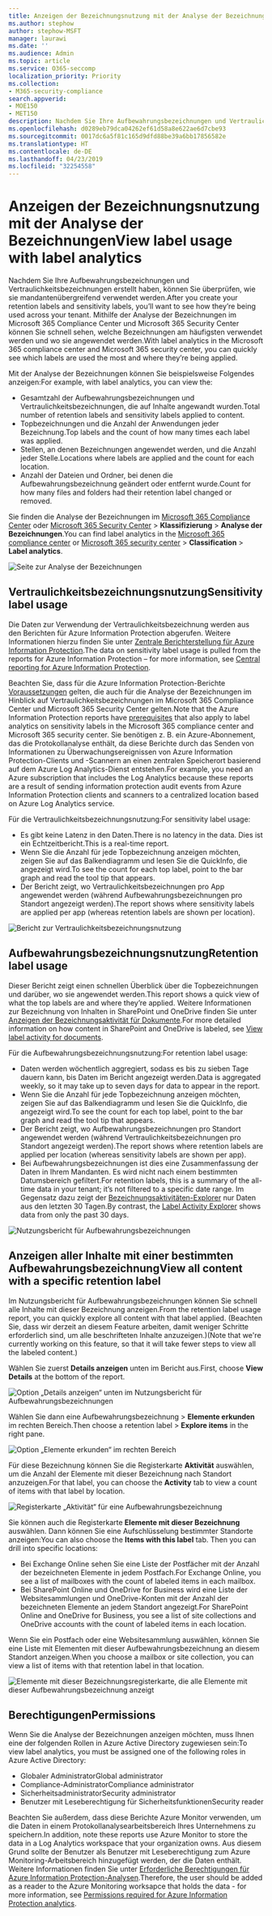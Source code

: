 ```yaml
---
title: Anzeigen der Bezeichnungsnutzung mit der Analyse der Bezeichnungen
ms.author: stephow
author: stephow-MSFT
manager: laurawi
ms.date: ''
ms.audience: Admin
ms.topic: article
ms.service: O365-seccomp
localization_priority: Priority
ms.collection:
- M365-security-compliance
search.appverid:
- MOE150
- MET150
description: Nachdem Sie Ihre Aufbewahrungsbezeichnungen und Vertraulichkeitsbezeichnungen erstellt haben, können Sie überprüfen, wie sie mandantenübergreifend verwendet werden. Mithilfe der Analyse der Bezeichnungen im Microsoft 365 Compliance Center und Microsoft 365 Security Center können Sie schnell sehen, welche Bezeichnungen am häufigsten verwendet werden und wo sie angewendet werden.
ms.openlocfilehash: d0289eb79dca04262ef61d58a8e622ae6d7cbe93
ms.sourcegitcommit: 0017dc6a5f81c165d9dfd88be39a6bb17856582e
ms.translationtype: HT
ms.contentlocale: de-DE
ms.lasthandoff: 04/23/2019
ms.locfileid: "32254558"
---
```

# <a name="view-label-usage-with-label-analytics"></a><span data-ttu-id="00420-104">Anzeigen der Bezeichnungsnutzung mit der Analyse der Bezeichnungen</span><span class="sxs-lookup"><span data-stu-id="00420-104">View label usage with label analytics</span></span>

<span data-ttu-id="00420-105">Nachdem Sie Ihre Aufbewahrungsbezeichnungen und Vertraulichkeitsbezeichnungen erstellt haben, können Sie überprüfen, wie sie mandantenübergreifend verwendet werden.</span><span class="sxs-lookup"><span data-stu-id="00420-105">After you create your retention labels and sensitivity labels, you’ll want to see how they’re being used across your tenant.</span></span> <span data-ttu-id="00420-106">Mithilfe der Analyse der Bezeichnungen im Microsoft 365 Compliance Center und Microsoft 365 Security Center können Sie schnell sehen, welche Bezeichnungen am häufigsten verwendet werden und wo sie angewendet werden.</span><span class="sxs-lookup"><span data-stu-id="00420-106">With label analytics in the Microsoft 365 compliance center and Microsoft 365 security center, you can quickly see which labels are used the most and where they’re being applied.</span></span>

<span data-ttu-id="00420-107">Mit der Analyse der Bezeichnungen können Sie beispielsweise Folgendes anzeigen:</span><span class="sxs-lookup"><span data-stu-id="00420-107">For example, with label analytics, you can view the:</span></span>

- <span data-ttu-id="00420-108">Gesamtzahl der Aufbewahrungsbezeichnungen und Vertraulichkeitsbezeichnungen, die auf Inhalte angewandt wurden.</span><span class="sxs-lookup"><span data-stu-id="00420-108">Total number of retention labels and sensitivity labels applied to content.</span></span>
- <span data-ttu-id="00420-109">Topbezeichnungen und die Anzahl der Anwendungen jeder Bezeichnung.</span><span class="sxs-lookup"><span data-stu-id="00420-109">Top labels and the count of how many times each label was applied.</span></span>
- <span data-ttu-id="00420-110">Stellen, an denen Bezeichnungen angewendet werden, und die Anzahl jeder Stelle.</span><span class="sxs-lookup"><span data-stu-id="00420-110">Locations where labels are applied and the count for each location.</span></span>
- <span data-ttu-id="00420-111">Anzahl der Dateien und Ordner, bei denen die Aufbewahrungsbezeichnung geändert oder entfernt wurde.</span><span class="sxs-lookup"><span data-stu-id="00420-111">Count for how many files and folders had their retention label changed or removed.</span></span>

<span data-ttu-id="00420-112">Sie finden die Analyse der Bezeichnungen im [Microsoft 365 Compliance Center](https://compliance.microsoft.com/labelanalytics) oder [Microsoft 365 Security Center](https://security.microsoft.com/labelanalytics) > **Klassifizierung** > **Analyse der Bezeichnungen**.</span><span class="sxs-lookup"><span data-stu-id="00420-112">You can find label analytics in the [Microsoft 365 compliance center](https://compliance.microsoft.com/labelanalytics) or [Microsoft 365 security center](https://security.microsoft.com/labelanalytics) > **Classification** > **Label analytics**.</span></span>

![Seite zur Analyse der Bezeichnungen](media/label-analytics-page.png)

## <a name="sensitivity-label-usage"></a><span data-ttu-id="00420-114">Vertraulichkeitsbezeichnungsnutzung</span><span class="sxs-lookup"><span data-stu-id="00420-114">Sensitivity label usage</span></span>

<span data-ttu-id="00420-115">Die Daten zur Verwendung der Vertraulichkeitsbezeichnung werden aus den Berichten für Azure Information Protection abgerufen. Weitere Informationen hierzu finden Sie unter [Zentrale Berichterstellung für Azure Information Protection](https://docs.microsoft.com/de-DE/azure/information-protection/reports-aip).</span><span class="sxs-lookup"><span data-stu-id="00420-115">The data on sensitivity label usage is pulled from the reports for Azure Information Protection – for more information, see [Central reporting for Azure Information Protection](https://docs.microsoft.com/de-DE/azure/information-protection/reports-aip).</span></span>

<span data-ttu-id="00420-116">Beachten Sie, dass für die Azure Information Protection-Berichte [Voraussetzungen](https://docs.microsoft.com/de-DE/azure/information-protection/reports-aip#prerequisites-for-azure-information-protection-analytics) gelten, die auch für die Analyse der Bezeichnungen im Hinblick auf Vertraulichkeitsbezeichnungen im Microsoft 365 Compliance Center und Microsoft 365 Security Center gelten.</span><span class="sxs-lookup"><span data-stu-id="00420-116">Note that the Azure Information Protection reports have [prerequisites](https://docs.microsoft.com/de-DE/azure/information-protection/reports-aip#prerequisites-for-azure-information-protection-analytics) that also apply to label analytics on sensitivity labels in the Microsoft 365 compliance center and Microsoft 365 security center.</span></span> <span data-ttu-id="00420-117">Sie benötigen z. B. ein Azure-Abonnement, das die Protokollanalyse enthält, da diese Berichte durch das Senden von Informationen zu Überwachungsereignissen von Azure Information Protection-Clients und -Scannern an einen zentralen Speicherort basierend auf dem Azure Log Analytics-Dienst entstehen.</span><span class="sxs-lookup"><span data-stu-id="00420-117">For example, you need an Azure subscription that includes the Log Analytics because these reports are a result of sending information protection audit events from Azure Information Protection clients and scanners to a centralized location based on Azure Log Analytics service.</span></span>

<span data-ttu-id="00420-118">Für die Vertraulichkeitsbezeichnungsnutzung:</span><span class="sxs-lookup"><span data-stu-id="00420-118">For sensitivity label usage:</span></span>

- <span data-ttu-id="00420-119">Es gibt keine Latenz in den Daten.</span><span class="sxs-lookup"><span data-stu-id="00420-119">There is no latency in the data.</span></span> <span data-ttu-id="00420-120">Dies ist ein Echtzeitbericht.</span><span class="sxs-lookup"><span data-stu-id="00420-120">This is a real-time report.</span></span>
- <span data-ttu-id="00420-121">Wenn Sie die Anzahl für jede Topbezeichnung anzeigen möchten, zeigen Sie auf das Balkendiagramm und lesen Sie die QuickInfo, die angezeigt wird.</span><span class="sxs-lookup"><span data-stu-id="00420-121">To see the count for each top label, point to the bar graph and read the tool tip that appears.</span></span>
- <span data-ttu-id="00420-122">Der Bericht zeigt, wo Vertraulichkeitsbezeichnungen pro App angewendet werden (während Aufbewahrungsbezeichnungen pro Standort angezeigt werden).</span><span class="sxs-lookup"><span data-stu-id="00420-122">The report shows where sensitivity labels are applied per app (whereas retention labels are shown per location).</span></span>

![Bericht zur Vertraulichkeitsbezeichnungsnutzung](media/sensitivity-label-usage-report.png)

## <a name="retention-label-usage"></a><span data-ttu-id="00420-124">Aufbewahrungsbezeichnungsnutzung</span><span class="sxs-lookup"><span data-stu-id="00420-124">Retention label usage</span></span>

<span data-ttu-id="00420-125">Dieser Bericht zeigt einen schnellen Überblick über die Topbezeichnungen und darüber, wo sie angewendet werden.</span><span class="sxs-lookup"><span data-stu-id="00420-125">This report shows a quick view of what the top labels are and where they’re applied.</span></span> <span data-ttu-id="00420-126">Weitere Informationen zur Bezeichnung von Inhalten in SharePoint und OneDrive finden Sie unter [Anzeigen der Bezeichnungsaktivität für Dokumente](view-label-activity-for-documents.md).</span><span class="sxs-lookup"><span data-stu-id="00420-126">For more detailed information on how content in SharePoint and OneDrive is labeled, see [View label activity for documents](view-label-activity-for-documents.md).</span></span>

<span data-ttu-id="00420-127">Für die Aufbewahrungsbezeichnungsnutzung:</span><span class="sxs-lookup"><span data-stu-id="00420-127">For retention label usage:</span></span>

- <span data-ttu-id="00420-128">Daten werden wöchentlich aggregiert, sodass es bis zu sieben Tage dauern kann, bis Daten im Bericht angezeigt werden.</span><span class="sxs-lookup"><span data-stu-id="00420-128">Data is aggregated weekly, so it may take up to seven days for data to appear in the report.</span></span>
- <span data-ttu-id="00420-129">Wenn Sie die Anzahl für jede Topbezeichnung anzeigen möchten, zeigen Sie auf das Balkendiagramm und lesen Sie die QuickInfo, die angezeigt wird.</span><span class="sxs-lookup"><span data-stu-id="00420-129">To see the count for each top label, point to the bar graph and read the tool tip that appears.</span></span>
- <span data-ttu-id="00420-130">Der Bericht zeigt, wo Aufbewahrungsbezeichnungen pro Standort angewendet werden (während Vertraulichkeitsbezeichnungen pro Standort angezeigt werden).</span><span class="sxs-lookup"><span data-stu-id="00420-130">The report shows where retention labels are applied per location (whereas sensitivity labels are shown per app).</span></span>
- <span data-ttu-id="00420-131">Bei Aufbewahrungsbezeichnungen ist dies eine Zusammenfassung der Daten in Ihrem Mandanten. Es wird nicht nach einem bestimmten Datumsbereich gefiltert.</span><span class="sxs-lookup"><span data-stu-id="00420-131">For retention labels, this is a summary of the all-time data in your tenant; it’s not filtered to a specific date range.</span></span> <span data-ttu-id="00420-132">Im Gegensatz dazu zeigt der [Bezeichnungsaktivitäten-Explorer](view-label-activity-for-documents.md) nur Daten aus den letzten 30 Tagen.</span><span class="sxs-lookup"><span data-stu-id="00420-132">By contrast, the [Label Activity Explorer](view-label-activity-for-documents.md) shows data from only the past 30 days.</span></span>

![Nutzungsbericht für Aufbewahrungsbezeichnungen](media/retention-label-usage-report.png)

## <a name="view-all-content-with-a-specific-retention-label"></a><span data-ttu-id="00420-134">Anzeigen aller Inhalte mit einer bestimmten Aufbewahrungsbezeichnung</span><span class="sxs-lookup"><span data-stu-id="00420-134">View all content with a specific retention label</span></span>

<span data-ttu-id="00420-135">Im Nutzungsbericht für Aufbewahrungsbezeichnungen können Sie schnell alle Inhalte mit dieser Bezeichnung anzeigen.</span><span class="sxs-lookup"><span data-stu-id="00420-135">From the retention label usage report, you can quickly explore all content with that label applied.</span></span> <span data-ttu-id="00420-136">(Beachten Sie, dass wir derzeit an diesem Feature arbeiten, damit weniger Schritte erforderlich sind, um alle beschrifteten Inhalte anzuzeigen.)</span><span class="sxs-lookup"><span data-stu-id="00420-136">(Note that we're currently working on this feature, so that it will take fewer steps to view all the labeled content.)</span></span>

<span data-ttu-id="00420-137">Wählen Sie zuerst **Details anzeigen** unten im Bericht aus.</span><span class="sxs-lookup"><span data-stu-id="00420-137">First, choose **View Details** at the bottom of the report.</span></span>

![Option „Details anzeigen“ unten im Nutzungsbericht für Aufbewahrungsbezeichnungen](media/retention-label-usage-view-details.png)

<span data-ttu-id="00420-139">Wählen Sie dann eine Aufbewahrungsbezeichnung > **Elemente erkunden** im rechten Bereich.</span><span class="sxs-lookup"><span data-stu-id="00420-139">Then choose a retention label > **Explore items** in the right pane.</span></span>

![Option „Elemente erkunden“ im rechten Bereich](media/retention-label-usage-explore-items.png)

<span data-ttu-id="00420-141">Für diese Bezeichnung können Sie die Registerkarte **Aktivität** auswählen, um die Anzahl der Elemente mit dieser Bezeichnung nach Standort anzuzeigen.</span><span class="sxs-lookup"><span data-stu-id="00420-141">For that label, you can choose the **Activity** tab to view a count of items with that label by location.</span></span>

![Registerkarte „Aktivität“ für eine Aufbewahrungsbezeichnung](media/retention-label-usage-activity-tab.png)

<span data-ttu-id="00420-143">Sie können auch die Registerkarte **Elemente mit dieser Bezeichnung** auswählen. Dann können Sie eine Aufschlüsselung bestimmter Standorte anzeigen:</span><span class="sxs-lookup"><span data-stu-id="00420-143">You can also choose the **Items with this label** tab. Then you can drill into specific locations:</span></span>

- <span data-ttu-id="00420-144">Bei Exchange Online sehen Sie eine Liste der Postfächer mit der Anzahl der bezeichneten Elemente in jedem Postfach.</span><span class="sxs-lookup"><span data-stu-id="00420-144">For Exchange Online, you see a list of mailboxes with the count of labeled items in each mailbox.</span></span>
- <span data-ttu-id="00420-145">Bei SharePoint Online und OneDrive for Business wird eine Liste der Websitesammlungen und OneDrive-Konten mit der Anzahl der bezeichneten Elemente an jedem Standort angezeigt.</span><span class="sxs-lookup"><span data-stu-id="00420-145">For SharePoint Online and OneDrive for Business, you see a list of site collections and OneDrive accounts with the count of labeled items in each location.</span></span>

<span data-ttu-id="00420-146">Wenn Sie ein Postfach oder eine Websitesammlung auswählen, können Sie eine Liste mit Elementen mit dieser Aufbewahrungsbezeichnung an diesem Standort anzeigen.</span><span class="sxs-lookup"><span data-stu-id="00420-146">When you choose a mailbox or site collection, you can view a list of items with that retention label in that location.</span></span>

![Elemente mit dieser Bezeichnungsregisterkarte, die alle Elemente mit dieser Aufbewahrungsbezeichnung anzeigt](media/retention-label-usage-content-explorer.png)

## <a name="permissions"></a><span data-ttu-id="00420-148">Berechtigungen</span><span class="sxs-lookup"><span data-stu-id="00420-148">Permissions</span></span>

<span data-ttu-id="00420-149">Wenn Sie die Analyse der Bezeichnungen anzeigen möchten, muss Ihnen eine der folgenden Rollen in Azure Active Directory zugewiesen sein:</span><span class="sxs-lookup"><span data-stu-id="00420-149">To view label analytics, you must be assigned one of the following roles in Azure Active Directory:</span></span>

- <span data-ttu-id="00420-150">Globaler Administrator</span><span class="sxs-lookup"><span data-stu-id="00420-150">Global administrator</span></span>
- <span data-ttu-id="00420-151">Compliance-Administrator</span><span class="sxs-lookup"><span data-stu-id="00420-151">Compliance administrator</span></span>
- <span data-ttu-id="00420-152">Sicherheitsadministrator</span><span class="sxs-lookup"><span data-stu-id="00420-152">Security administrator</span></span>
- <span data-ttu-id="00420-153">Benutzer mit Leseberechtigung für Sicherheitsfunktionen</span><span class="sxs-lookup"><span data-stu-id="00420-153">Security reader</span></span>

<span data-ttu-id="00420-154">Beachten Sie außerdem, dass diese Berichte Azure Monitor verwenden, um die Daten in einem Protokollanalysearbeitsbereich Ihres Unternehmens zu speichern.</span><span class="sxs-lookup"><span data-stu-id="00420-154">In addition, note these reports use Azure Monitor to store the data in a Log Analytics workspace that your organization owns.</span></span> <span data-ttu-id="00420-155">Aus diesem Grund sollte der Benutzer als Benutzer mit Leseberechtigung zum Azure Monitoring-Arbeitsbereich hinzugefügt werden, der die Daten enthält. Weitere Informationen finden Sie unter [Erforderliche Berechtigungen für Azure Information Protection-Analysen](https://docs.microsoft.com/de-DE/azure/information-protection/reports-aip#permissions-required-for-azure-information-protection-analytics).</span><span class="sxs-lookup"><span data-stu-id="00420-155">Therefore, the user should be added as a reader to the Azure Monitoring worksapce that holds the data - for more information, see [Permissions required for Azure Information Protection analytics](https://docs.microsoft.com/de-DE/azure/information-protection/reports-aip#permissions-required-for-azure-information-protection-analytics).</span></span>

